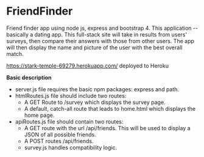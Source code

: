 # FriendFinder
Friend finder app using node js, express and bootstrap 4.
This application -- basically a dating app. This full-stack site will take in results from  users' surveys, then compare their answers with those from other users. The app will then display the name and picture of the user with the best overall match.

https://stark-temple-69279.herokuapp.com/ deployed to Heroku

**Basic description**
    
   * server.js file requires the basic npm packages: express and path.
   * htmlRoutes.js file should include two routes:
      * A GET Route to /survey which displays the survey page.
      * A default, catch-all route that leads to home.html which displays the home page.
   * apiRoutes.js file should contain two routes:
      * A GET route with the url /api/friends. This will be used to display a JSON of all possible friends.
      * A POST routes /api/friends. 
      * survey.js handles compatibility logic.

      


